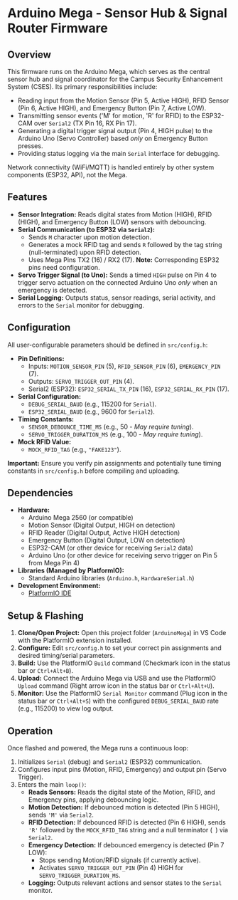 # Arduino Mega - Sensor Hub & Signal Router Firmware

## Overview

This firmware runs on the Arduino Mega, which serves as the central sensor hub and signal coordinator for the Campus Security Enhancement System (CSES). Its primary responsibilities include:

*   Reading input from the Motion Sensor (Pin 5, Active HIGH), RFID Sensor (Pin 6, Active HIGH), and Emergency Button (Pin 7, Active LOW).
*   Transmitting sensor events ('M' for motion, 'R<tag>' for RFID) to the ESP32-CAM over `Serial2` (TX Pin 16, RX Pin 17).
*   Generating a digital trigger signal output (Pin 4, HIGH pulse) to the Arduino Uno (Servo Controller) based *only* on Emergency Button presses.
*   Providing status logging via the main `Serial` interface for debugging.

Network connectivity (WiFi/MQTT) is handled entirely by other system components (ESP32, API), not the Mega.

## Features

*   **Sensor Integration:** Reads digital states from Motion (HIGH), RFID (HIGH), and Emergency Button (LOW) sensors with debouncing.
*   **Serial Communication (to ESP32 via `Serial2`):**
    *   Sends `M` character upon motion detection.
    *   Generates a mock RFID tag and sends `R` followed by the tag string (null-terminated) upon RFID detection.
    *   Uses Mega Pins TX2 (16) / RX2 (17). **Note:** Corresponding ESP32 pins need configuration.
*   **Servo Trigger Signal (to Uno):** Sends a timed `HIGH` pulse on Pin 4 to trigger servo actuation on the connected Arduino Uno *only* when an emergency is detected.
*   **Serial Logging:** Outputs status, sensor readings, serial activity, and errors to the `Serial` monitor for debugging.

## Configuration

All user-configurable parameters should be defined in `src/config.h`:

*   **Pin Definitions:**
    *   Inputs: `MOTION_SENSOR_PIN` (5), `RFID_SENSOR_PIN` (6), `EMERGENCY_PIN` (7).
    *   Outputs: `SERVO_TRIGGER_OUT_PIN` (4).
    *   Serial2 (ESP32): `ESP32_SERIAL_TX_PIN` (16), `ESP32_SERIAL_RX_PIN` (17).
*   **Serial Configuration:**
    *   `DEBUG_SERIAL_BAUD` (e.g., 115200 for `Serial`).
    *   `ESP32_SERIAL_BAUD` (e.g., 9600 for `Serial2`).
*   **Timing Constants:**
    *   `SENSOR_DEBOUNCE_TIME_MS` (e.g., 50 - *May require tuning*).
    *   `SERVO_TRIGGER_DURATION_MS` (e.g., 100 - *May require tuning*).
*   **Mock RFID Value:**
    *   `MOCK_RFID_TAG` (e.g., `"FAKE123"`).

**Important:** Ensure you verify pin assignments and potentially tune timing constants in `src/config.h` before compiling and uploading.

## Dependencies

*   **Hardware:**
    *   Arduino Mega 2560 (or compatible)
    *   Motion Sensor (Digital Output, HIGH on detection)
    *   RFID Reader (Digital Output, Active HIGH detection)
    *   Emergency Button (Digital Output, LOW on detection)
    *   ESP32-CAM (or other device for receiving `Serial2` data)
    *   Arduino Uno (or other device for receiving servo trigger on Pin 5 from Mega Pin 4)
*   **Libraries (Managed by PlatformIO):**
    *   Standard Arduino libraries (`Arduino.h`, `HardwareSerial.h`)
*   **Development Environment:**
    *   [PlatformIO IDE](https://platformio.org/)

## Setup & Flashing

1.  **Clone/Open Project:** Open this project folder (`ArduinoMega`) in VS Code with the PlatformIO extension installed.
2.  **Configure:** Edit `src/config.h` to set your correct pin assignments and desired timing/serial parameters.
3.  **Build:** Use the PlatformIO `Build` command (Checkmark icon in the status bar or `Ctrl+Alt+B`).
4.  **Upload:** Connect the Arduino Mega via USB and use the PlatformIO `Upload` command (Right arrow icon in the status bar or `Ctrl+Alt+U`).
5.  **Monitor:** Use the PlatformIO `Serial Monitor` command (Plug icon in the status bar or `Ctrl+Alt+S`) with the configured `DEBUG_SERIAL_BAUD` rate (e.g., 115200) to view log output.

## Operation

Once flashed and powered, the Mega runs a continuous loop:

1.  Initializes `Serial` (debug) and `Serial2` (ESP32) communication.
2.  Configures input pins (Motion, RFID, Emergency) and output pin (Servo Trigger).
3.  Enters the main `loop()`:
    *   **Reads Sensors:** Reads the digital state of the Motion, RFID, and Emergency pins, applying debouncing logic.
    *   **Motion Detection:** If debounced motion is detected (Pin 5 HIGH), sends `'M'` via `Serial2`.
    *   **RFID Detection:** If debounced RFID is detected (Pin 6 HIGH), sends `'R'` followed by the `MOCK_RFID_TAG` string and a null terminator (` `) via `Serial2`.
    *   **Emergency Detection:** If debounced emergency is detected (Pin 7 LOW):
        *   Stops sending Motion/RFID signals (if currently active).
        *   Activates `SERVO_TRIGGER_OUT_PIN` (Pin 4) HIGH for `SERVO_TRIGGER_DURATION_MS`.
    *   **Logging:** Outputs relevant actions and sensor states to the `Serial` monitor.
